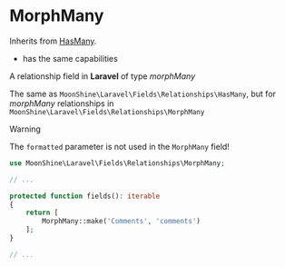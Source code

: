 # MorphMany

Inherits from [HasMany](/docs/{{version}}/fields/has-many).

* has the same capabilities

A relationship field in **Laravel** of type *morphMany*

The same as `MoonShine\Laravel\Fields\Relationships\HasMany`, but for *morphMany* relationships in `MoonShine\Laravel\Fields\Relationships\MorphMany`

> [!WARNING]
> The `formatted` parameter is not used in the `MorphMany` field!

```php
use MoonShine\Laravel\Fields\Relationships\MorphMany;

// ...

protected function fields(): iterable
{
    return [
        MorphMany::make('Comments', 'comments')
    ];
}

// ...
```
